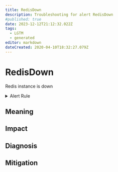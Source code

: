 ```yaml
---
title: RedisDown
description: Troubleshooting for alert RedisDown
#published: true
date: 2023-12-12T21:12:32.022Z
tags: 
  - LGTM
  - generated
editor: markdown
dateCreated: 2020-04-10T18:32:27.079Z
---
```


# RedisDown

Redis instance is down

<details>
  <summary>Alert Rule</summary>

{{% rule "redis/oliver006-redis-exporter.yml" "RedisDown" %}}

{{% comment %}}

```yaml
alert: RedisDown
expr: redis_up == 0
for: 0m
labels:
    severity: critical
annotations:
    summary: Redis down (instance {{ $labels.instance }})
    description: |-
        Redis instance is down
          VALUE = {{ $value }}
          LABELS = {{ $labels }}
    runbook: https://github.com/srerun/prometheus-alerts/blob/main/content/runbooks/oliver006-redis-exporter/RedisDown.md

```

{{% /comment %}}

</details>


## Meaning
[//]: # "Short paragraph that explains what the alert means"


## Impact
[//]: # "What could / will happen if the alert is not addressed"



## Diagnosis
[//]: # "Steps to take to identify the cause of the problem"



## Mitigation
[//]: # "The steps necessary to resolve the alert"
